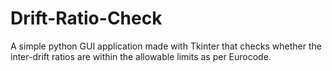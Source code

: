 # Drift-Ratio-Check
A simple python GUI application made with Tkinter that checks whether the inter-drift ratios are within the allowable limits as per Eurocode.
